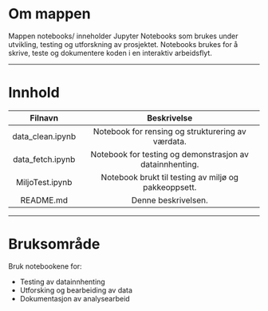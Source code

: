 #  Om mappen

Mappen notebooks/ inneholder Jupyter Notebooks som brukes under utvikling, testing og utforskning av prosjektet. Notebooks brukes for å skrive, teste og dokumentere koden i en interaktiv arbeidsflyt.

---

#  Innhold

| Filnavn              | Beskrivelse                                                |
|:--------------------:|:---------------------------------------------------------:|
|  data_clean.ipynb    | Notebook for rensing og strukturering av værdata.          |
|  data_fetch.ipynb    | Notebook for testing og demonstrasjon av datainnhenting.   |
|  MiljoTest.ipynb     | Notebook brukt til testing av miljø og pakkeoppsett.       |
|  README.md           | Denne beskrivelsen.                                        |

---

#  Bruksområde

Bruk notebookene for:
- Testing av datainnhenting
- Utforsking og bearbeiding av data
- Dokumentasjon av analysearbeid
